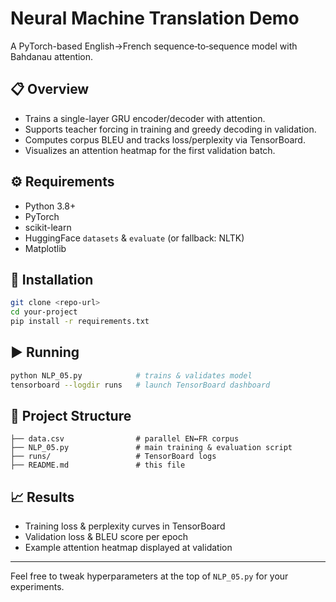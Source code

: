 # Neural Machine Translation Demo

A PyTorch-based English→French sequence‑to‑sequence model with Bahdanau attention.

## 📋 Overview

* Trains a single-layer GRU encoder/decoder with attention.
* Supports teacher forcing in training and greedy decoding in validation.
* Computes corpus BLEU and tracks loss/perplexity via TensorBoard.
* Visualizes an attention heatmap for the first validation batch.

## ⚙️ Requirements

* Python 3.8+
* PyTorch
* scikit-learn
* HuggingFace `datasets` & `evaluate` (or fallback: NLTK)
* Matplotlib

## 🚀 Installation

```bash
git clone <repo-url>
cd your-project
pip install -r requirements.txt
```

## ▶️ Running

```bash
python NLP_05.py            # trains & validates model
tensorboard --logdir runs   # launch TensorBoard dashboard
```

## 📂 Project Structure

```
├── data.csv                # parallel EN↔FR corpus
├── NLP_05.py               # main training & evaluation script
├── runs/                   # TensorBoard logs
├── README.md               # this file
```

## 📈 Results

* Training loss & perplexity curves in TensorBoard
* Validation loss & BLEU score per epoch
* Example attention heatmap displayed at validation

---

Feel free to tweak hyperparameters at the top of `NLP_05.py` for your experiments.
